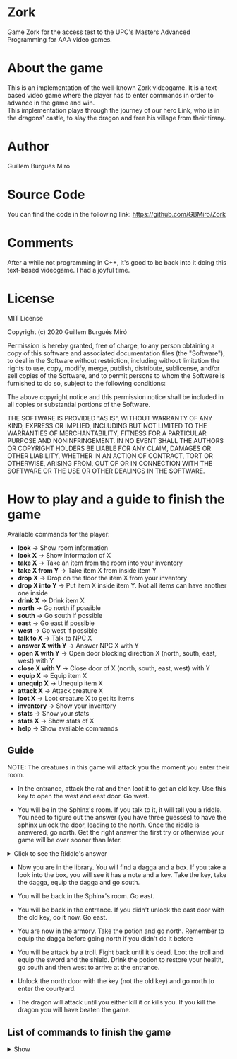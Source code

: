 # Zork
Game Zork for the access test to the UPC's Masters Advanced Programming for AAA video games.

# About the game
This is an implementation of the well-known Zork videogame. It is a text-based video game where the player has to enter commands in order to advance in the game and win.  
This implementation plays through the journey of our hero Link, who is in the dragons' castle, to slay the dragon and free his village from their tirany.

# Author
Guillem Burgués Miró

# Source Code
You can find the code in the following link: https://github.com/GBMiro/Zork

# Comments

After a while not programming in C++, it's good to be back into it doing this text-based videogame. I had a joyful time.

# License

MIT License

Copyright (c) 2020 Guillem Burgués Miró

Permission is hereby granted, free of charge, to any person obtaining a copy
of this software and associated documentation files (the "Software"), to deal
in the Software without restriction, including without limitation the rights
to use, copy, modify, merge, publish, distribute, sublicense, and/or sell
copies of the Software, and to permit persons to whom the Software is
furnished to do so, subject to the following conditions:

The above copyright notice and this permission notice shall be included in all
copies or substantial portions of the Software.

THE SOFTWARE IS PROVIDED "AS IS", WITHOUT WARRANTY OF ANY KIND, EXPRESS OR
IMPLIED, INCLUDING BUT NOT LIMITED TO THE WARRANTIES OF MERCHANTABILITY,
FITNESS FOR A PARTICULAR PURPOSE AND NONINFRINGEMENT. IN NO EVENT SHALL THE
AUTHORS OR COPYRIGHT HOLDERS BE LIABLE FOR ANY CLAIM, DAMAGES OR OTHER
LIABILITY, WHETHER IN AN ACTION OF CONTRACT, TORT OR OTHERWISE, ARISING FROM,
OUT OF OR IN CONNECTION WITH THE SOFTWARE OR THE USE OR OTHER DEALINGS IN THE
SOFTWARE.

# How to play and a guide to finish the game

Available commands for the player:

- **look** -> Show room information
- **look X** -> Show information of X
- **take X** -> Take an item from the room into your inventory
- **take X from Y** -> Take item X from inside item Y
- **drop X** -> Drop on the floor the item X from your inventory
- **drop X into Y** -> Put item X inside item Y. Not all items can have another one inside
- **drink X** -> Drink item X
- **north** -> Go north if possible
- **south** -> Go south if possible
- **east** -> Go east if possible
- **west** -> Go west if possible
- **talk to X** -> Talk to NPC X
- **answer X with Y** -> Answer NPC X with Y
- **open X with Y** -> Open door blocking direction X (north, south, east, west) with Y
- **close X with Y** -> Close door of X (north, south, east, west) with Y 
- **equip X** -> Equip item X 
- **unequip X** -> Unequip item X
- **attack X** -> Attack creature X
- **loot X** -> Loot creature X to get its items
- **inventory** -> Show your inventory
- **stats** -> Show your stats
- **stats X** -> Show stats of X
- **help** -> Show available commands

## Guide

NOTE: The creatures in this game will attack you the moment you enter their room.

- In the entrance, attack the rat and then loot it to get an old key. Use this key to open the west and east door. Go west.

- You will be in the Sphinx's room. If you talk to it, it will tell you a riddle. You need to figure out the answer (you have three guesses) to have the sphinx unlock the door, leading to the north. Once the riddle is answered, go north. Get the right answer the first try or otherwise your game will be over sooner than later.

<details>
  <summary>Click to see the Riddle's answer</summary>
  
  - The answer is the letter **e**
</details>

- Now you are in the library. You will find a dagga and a box. If you take a look into the box, you will see it has a note and a key. Take the key, take the dagga, equip the dagga and go south.

- You will be back in the Sphinx's room. Go east. 

- You will be back in the entrance. If you didn't unlock the east door with the old key, do it now. Go east.

- You are now in the armory. Take the potion and go north. Remember to equip the dagga before going north if you didn't do it before

- You will be attack by a troll. Fight back until it's dead. Loot the troll and equip the sword and the shield. Drink the potion to restore your health, go south and then west to arrive at the entrance.

- Unlock the north door with the key (not the old key) and go north to enter the courtyard.

- The dragon will attack until you either kill it or kills you. If you kill the dragon you will have beaten the game.

## List of commands to finish the game

<details>
  <summary>Show</summary>
  
attack rat  
loot rat  
open west with old-key  
west  
answer sphinx with e  
north  
take key from box  
take dagga  
equip dagga  
south  
east  
open east with old-key  
east  
take potion  
north  
attack troll  
attack troll  
attack troll  
attack troll  
loot troll  
equip sword  
equip shield  
drink potion  
south  
west  
open north with key  
north  
attack dragon  
attack dragon  
attack dragon  
</details>
